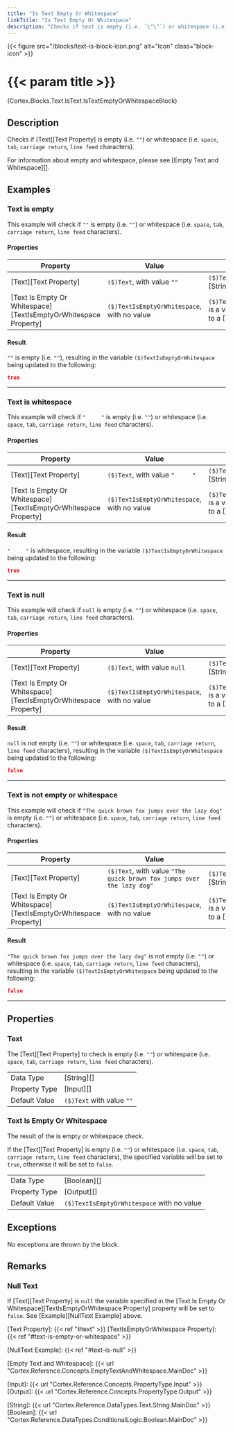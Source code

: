 ```yaml
---
title: "Is Text Empty Or Whitespace"
linkTitle: "Is Text Empty Or Whitespace"
description: "Checks if text is empty (i.e. `\"\"`) or whitespace (i.e. `space`, `tab`, `carriage return`, `line feed` characters)."
---
```


{{< figure src="/blocks/text-is-block-icon.png" alt="Icon" class="block-icon" >}}

# {{< param title >}}

<p class="namespace">(Cortex.Blocks.Text.IsText.IsTextEmptyOrWhitespaceBlock)</p>

## Description

Checks if [Text][Text Property] is empty (i.e. `""`) or whitespace (i.e. `space`, `tab`, `carriage return`, `line feed` characters).

For information about empty and whitespace, please see [Empty Text and Whitespace][].

## Examples

### Text is empty

This example will check if `""` is empty (i.e. `""`) or whitespace (i.e. `space`, `tab`, `carriage return`, `line feed` characters).

#### Properties

| Property           | Value                     | Notes                                    |
|--------------------|---------------------------|------------------------------------------|
| [Text][Text Property] | `($)Text`, with value `""` | `($)Text` is a variable of type [String][] |
| [Text Is Empty Or Whitespace][TextIsEmptyOrWhitespace Property] | `($)TextIsEmptyOrWhitespace`, with no value | `($)TextIsEmptyOrWhitespace` is a variable that will be set to a [Boolean][] value |

#### Result

`""` is empty (i.e. `""`), resulting in the variable `($)TextIsEmptyOrWhitespace` being updated to the following:

```json
true
```

***

### Text is whitespace

This example will check if `"     "` is empty (i.e. `""`) or whitespace (i.e. `space`, `tab`, `carriage return`, `line feed` characters).

#### Properties

| Property           | Value                     | Notes                                    |
|--------------------|---------------------------|------------------------------------------|
| [Text][Text Property] | `($)Text`, with value `"     "` | `($)Text` is a variable of type [String][] |
| [Text Is Empty Or Whitespace][TextIsEmptyOrWhitespace Property] | `($)TextIsEmptyOrWhitespace`, with no value | `($)TextIsEmptyOrWhitespace` is a variable that will be set to a [Boolean][] value |

#### Result

`"     "` is whitespace, resulting in the variable `($)TextIsEmptyOrWhitespace` being updated to the following:

```json
true
```

***

### Text is null

This example will check if `null` is empty (i.e. `""`) or whitespace (i.e. `space`, `tab`, `carriage return`, `line feed` characters).

#### Properties

| Property           | Value                     | Notes                                    |
|--------------------|---------------------------|------------------------------------------|
| [Text][Text Property] | `($)Text`, with value `null` | `($)Text` is a variable of type [String][] |
| [Text Is Empty Or Whitespace][TextIsEmptyOrWhitespace Property] | `($)TextIsEmptyOrWhitespace`, with no value | `($)TextIsEmptyOrWhitespace` is a variable that will be set to a [Boolean][] value |

#### Result

`null` is not empty (i.e. `""`) or whitespace (i.e. `space`, `tab`, `carriage return`, `line feed` characters), resulting in the variable `($)TextIsEmptyOrWhitespace` being updated to the following:

```json
false
```

***

### Text is not empty or whitespace

This example will check if `"The quick brown fox jumps over the lazy dog"` is empty (i.e. `""`) or whitespace (i.e. `space`, `tab`, `carriage return`, `line feed` characters).

#### Properties

| Property           | Value                     | Notes                                    |
|--------------------|---------------------------|------------------------------------------|
| [Text][Text Property] | `($)Text`, with value `"The quick brown fox jumps over the lazy dog"` | `($)Text` is a variable of type [String][] |
| [Text Is Empty Or Whitespace][TextIsEmptyOrWhitespace Property] | `($)TextIsEmptyOrWhitespace`, with no value | `($)TextIsEmptyOrWhitespace` is a variable that will be set to a [Boolean][] value |

#### Result

`"The quick brown fox jumps over the lazy dog"` is not empty (i.e. `""`) or whitespace (i.e. `space`, `tab`, `carriage return`, `line feed` characters), resulting in the variable `($)TextIsEmptyOrWhitespace` being updated to the following:

```json
false
```

***

## Properties

### Text

The [Text][Text Property] to check is empty (i.e. `""`) or whitespace (i.e. `space`, `tab`, `carriage return`, `line feed` characters).

| | |
|--------------------|---------------------------|
| Data Type | [String][] |
| Property Type | [Input][] |
| Default Value | `($)Text` with value `""` |

### Text Is Empty Or Whitespace

The result of the is empty or whitespace check.

If the [Text][Text Property] is empty (i.e. `""`) or whitespace (i.e. `space`, `tab`, `carriage return`, `line feed` characters), the specified variable will be set to `true`, otherwise it will be set to `false`.

| | |
|--------------------|---------------------------|
| Data Type | [Boolean][] |
| Property Type | [Output][] |
| Default Value | `($)TextIsEmptyOrWhitespace` with no value |

## Exceptions

No exceptions are thrown by the block.

## Remarks

### Null Text

If [Text][Text Property] is `null` the variable specified in the [Text Is Empty Or Whitespace][TextIsEmptyOrWhitespace Property] property will be set to `false`. See [Example][NullText Example] above.

[Text Property]: {{< ref "#text" >}}
[TextIsEmptyOrWhitespace Property]: {{< ref "#text-is-empty-or-whitespace" >}}

[NullText Example]: {{< ref "#text-is-null" >}}

[Empty Text and Whitespace]: {{< url "Cortex.Reference.Concepts.EmptyTextAndWhitespace.MainDoc" >}}

[Input]: {{< url "Cortex.Reference.Concepts.PropertyType.Input" >}}
[Output]: {{< url "Cortex.Reference.Concepts.PropertyType.Output" >}}

[String]: {{< url "Cortex.Reference.DataTypes.Text.String.MainDoc" >}}
[Boolean]: {{< url "Cortex.Reference.DataTypes.ConditionalLogic.Boolean.MainDoc" >}}

